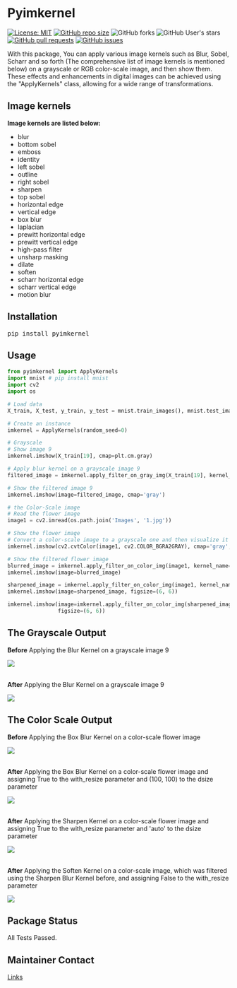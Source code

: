 # Pyimkernel
[![License: MIT](https://img.shields.io/github/license/amirho3einsedaghati/pyimkernel?color=yellow)](https://github.com/amirho3einsedaghati/pyimkernel/blob/main/LICENSE)
[![GitHub repo size](https://img.shields.io/github/repo-size/amirho3einsedaghati/pyimkernel?color=red)](https://github.com/amirho3einsedaghati/pyimkernel/)
![GitHub forks](https://img.shields.io/github/forks/amirho3einsedaghati/pyimkernel?color=yellow)
![GitHub User's stars](https://img.shields.io/github/stars/amirho3einsedaghati/pyimkernel?color=red)
[![GitHub pull requests](https://img.shields.io/github/issues-pr/amirho3einsedaghati/pyimkernel?color=yellow)](https://github.com/amirho3einsedaghati/pyimkernel/pulls)
[![GitHub issues](https://img.shields.io/github/issues-raw/amirho3einsedaghati/pyimkernel?color=red)](https://github.com/amirho3einsedaghati/pyimkernel/issues)

<p>
With this package, You can apply various image kernels such as Blur, Sobel, Scharr and so forth (The comprehensive list of image kernels is mentioned below) on a grayscale or RGB color-scale image, and then show them. These effects and enhancements in digital images can be achieved using the "ApplyKernels" class, allowing for a wide range of transformations.
</p>

## Image kernels
<b> Image kernels are listed below:</b>

- blur
- bottom sobel
- emboss
- identity
- left sobel
- outline
- right sobel
- sharpen
- top sobel
- horizontal edge
- vertical edge
- box blur
- laplacian
- prewitt horizontal edge
- prewitt vertical edge
- high-pass filter
- unsharp masking
- dilate
- soften
- scharr horizontal edge
- scharr vertical edge
- motion blur

## Installation
<pre>
pip install pyimkernel
</pre>

## Usage
```python
from pyimkernel import ApplyKernels
import mnist # pip install mnist
import cv2
import os

# Load data
X_train, X_test, y_train, y_test = mnist.train_images(), mnist.test_images(), mnist.train_labels(), mnist.test_labels()

# Create an instance
imkernel = ApplyKernels(random_seed=0)

# Grayscale
# Show image 9 
imkernel.imshow(X_train[19], cmap=plt.cm.gray)

# Apply blur kernel on a grayscale image 9
filtered_image = imkernel.apply_filter_on_gray_img(X_train[19], kernel_name='blur')

# Show the filtered image 9
imkernel.imshow(image=filtered_image, cmap='gray')

# the Color-Scale image
# Read the flower image
image1 = cv2.imread(os.path.join('Images', '1.jpg'))

# Show the flower image
# Convert a color-scale image to a grayscale one and then visualize it
imkernel.imshow(cv2.cvtColor(image1, cv2.COLOR_BGRA2GRAY), cmap='gray', figsize=(6, 6))

# Show the filtered flower image
blurred_image = imkernel.apply_filter_on_color_img(image1, kernel_name='box blur', with_resize=True, dsize=(100, 100))
imkernel.imshow(image=blurred_image)

sharpened_image = imkernel.apply_filter_on_color_img(image1, kernel_name='sharpen', with_resize=True)
imkernel.imshow(image=sharpened_image, figsize=(6, 6))

imkernel.imshow(image=imkernel.apply_filter_on_color_img(sharpened_image, kernel_name='soften'),
                figsize=(6, 6))
```
## The Grayscale Output
<p><b>Before</b> Applying the Blur Kernel on a grayscale image 9</p>
<img src="https://i.postimg.cc/m23gBQW3/image9.png">
<br /><br/>

<p><b>After</b> Applying the Blur Kernel on a grayscale image 9</p>
<img src="https://i.postimg.cc/BvPWQ01W/filtered-image9.png">

## The Color Scale Output
<p><b>Before</b> Applying the Box Blur Kernel on a color-scale flower image</p>
<img src="https://i.postimg.cc/QMGm1GyZ/flower.png">
<br /><br/>

<p><b>After</b> Applying the Box Blur Kernel on a color-scale flower image and assigning True to the with_resize parameter and (100, 100) to the dsize parameter</p>
<img src="https://i.postimg.cc/fWByFZ8V/filtered-flower3.png">
<br /><br/>

<p><b>After</b> Applying the Sharpen Kernel on a color-scale flower image and assigning True to the with_resize parameter and 'auto' to the dsize parameter</p>
<img src="https://i.postimg.cc/3NCRJQTc/filtered-flower1.png">
<br /><br/>

<p><b>After</b> Applying the Soften Kernel on a color-scale image, which was filtered using the Sharpen Blur Kernel before, and assigning False to the with_resize parameter</p>
<img src="https://i.postimg.cc/KvjSYyx3/filtered-flower2.png">

## Package Status
All Tests Passed.

## Maintainer Contact
<a href="https://linktr.ee/amirhoseinsedaghati">Links</a>
